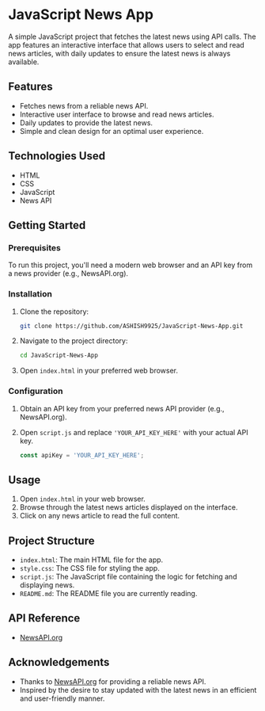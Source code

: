 # JavaScript News App

A simple JavaScript project that fetches the latest news using API calls. The app features an interactive interface that allows users to select and read news articles, with daily updates to ensure the latest news is always available.

## Features

- Fetches news from a reliable news API.
- Interactive user interface to browse and read news articles.
- Daily updates to provide the latest news.
- Simple and clean design for an optimal user experience.

## Technologies Used

- HTML
- CSS
- JavaScript
- News API

## Getting Started

### Prerequisites

To run this project, you'll need a modern web browser and an API key from a news provider (e.g., NewsAPI.org).

### Installation

1. Clone the repository:

    ```sh
    git clone https://github.com/ASHISH9925/JavaScript-News-App.git
    ```

2. Navigate to the project directory:

    ```sh
    cd JavaScript-News-App
    ```

3. Open `index.html` in your preferred web browser.

### Configuration

1. Obtain an API key from your preferred news API provider (e.g., NewsAPI.org).
2. Open `script.js` and replace `'YOUR_API_KEY_HERE'` with your actual API key.

    ```javascript
    const apiKey = 'YOUR_API_KEY_HERE';
    ```

## Usage

1. Open `index.html` in your web browser.
2. Browse through the latest news articles displayed on the interface.
3. Click on any news article to read the full content.

## Project Structure


- `index.html`: The main HTML file for the app.
- `style.css`: The CSS file for styling the app.
- `script.js`: The JavaScript file containing the logic for fetching and displaying news.
- `README.md`: The README file you are currently reading.

## API Reference

- [NewsAPI.org](https://newsapi.org/docs/get-started)

## Acknowledgements

- Thanks to [NewsAPI.org](https://newsapi.org) for providing a reliable news API.
- Inspired by the desire to stay updated with the latest news in an efficient and user-friendly manner.
